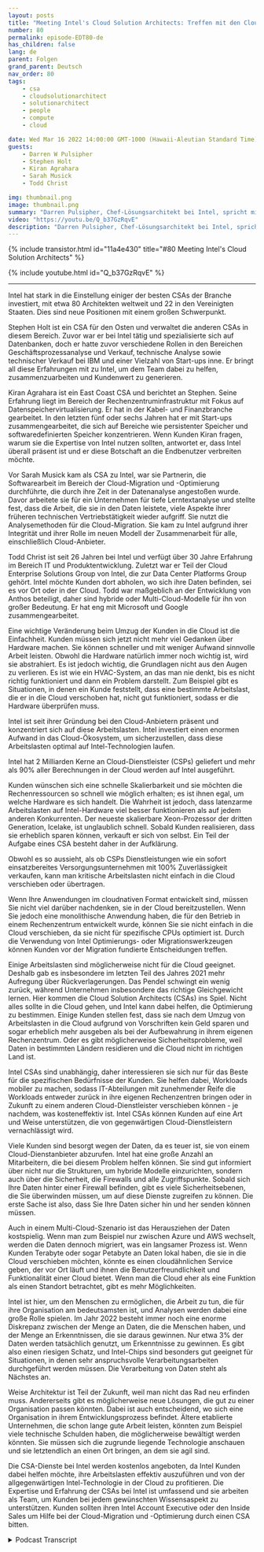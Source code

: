 ```yaml
---
layout: posts
title: "Meeting Intel's Cloud Solution Architects: Treffen mit den Cloud-Lösungsarchitekten von Intel"
number: 80
permalink: episode-EDT80-de
has_children: false
lang: de
parent: Folgen
grand_parent: Deutsch
nav_order: 80
tags:
    - csa
    - cloudsolutionarchitect
    - solutionarchitect
    - people
    - compute
    - cloud

date: Wed Mar 16 2022 14:00:00 GMT-1000 (Hawaii-Aleutian Standard Time)
guests:
    - Darren W Pulsipher
    - Stephen Holt
    - Kiran Agrahara
    - Sarah Musick
    - Todd Christ

img: thumbnail.png
image: thumbnail.png
summary: "Darren Pulsipher, Chef-Lösungsarchitekt bei Intel, spricht mit den führenden Cloud-Lösungsarchitekten von Intel, Stephen Holt, Kiran Agrahara, Sarah Musick und Todd Christ, darüber, wie sie Organisationen kostenlos bei der Migration zur Cloud und der Optimierung ihrer Arbeitslasten unterstützen können."
video: "https://youtu.be/Q_b37GzRqvE"
description: "Darren Pulsipher, Chef-Lösungsarchitekt bei Intel, spricht mit den führenden Cloud-Lösungsarchitekten von Intel, Stephen Holt, Kiran Agrahara, Sarah Musick und Todd Christ, darüber, wie sie Organisationen kostenlos bei der Migration zur Cloud und der Optimierung ihrer Arbeitslasten unterstützen können."
---
```


<div>
{% include transistor.html id="11a4e430" title="#80 Meeting Intel's Cloud Solution Architects" %}

{% include youtube.html id="Q_b37GzRqvE" %}
</div>

---

Intel hat stark in die Einstellung einiger der besten CSAs der Branche investiert, mit etwa 80 Architekten weltweit und 22 in den Vereinigten Staaten. Dies sind neue Positionen mit einem großen Schwerpunkt.

Stephen Holt ist ein CSA für den Osten und verwaltet die anderen CSAs in diesem Bereich. Zuvor war er bei Intel tätig und spezialisierte sich auf Datenbanken, doch er hatte zuvor verschiedene Rollen in den Bereichen Geschäftsprozessanalyse und Verkauf, technische Analyse sowie technischer Verkauf bei IBM und einer Vielzahl von Start-ups inne. Er bringt all diese Erfahrungen mit zu Intel, um dem Team dabei zu helfen, zusammenzuarbeiten und Kundenwert zu generieren.

Kiran Agrahara ist ein East Coast CSA und berichtet an Stephen. Seine Erfahrung liegt im Bereich der Rechenzentruminfrastruktur mit Fokus auf Datenspeichervirtualisierung. Er hat in der Kabel- und Finanzbranche gearbeitet. In den letzten fünf oder sechs Jahren hat er mit Start-ups zusammengearbeitet, die sich auf Bereiche wie persistenter Speicher und softwaredefinierten Speicher konzentrieren. Wenn Kunden Kiran fragen, warum sie die Expertise von Intel nutzen sollten, antwortet er, dass Intel überall präsent ist und er diese Botschaft an die Endbenutzer verbreiten möchte.

Vor Sarah Musick kam als CSA zu Intel, war sie Partnerin, die Softwarearbeit im Bereich der Cloud-Migration und -Optimierung durchführte, die durch ihre Zeit in der Datenanalyse angestoßen wurde. Davor arbeitete sie für ein Unternehmen für tiefe Lerntextanalyse und stellte fest, dass die Arbeit, die sie in den Daten leistete, viele Aspekte ihrer früheren technischen Vertriebstätigkeit wieder aufgriff. Sie nutzt die Analysemethoden für die Cloud-Migration. Sie kam zu Intel aufgrund ihrer Integrität und ihrer Rolle im neuen Modell der Zusammenarbeit für alle, einschließlich Cloud-Anbieter.

Todd Christ ist seit 26 Jahren bei Intel und verfügt über 30 Jahre Erfahrung im Bereich IT und Produktentwicklung. Zuletzt war er Teil der Cloud Enterprise Solutions Group von Intel, die zur Data Center Platforms Group gehört. Intel möchte Kunden dort abholen, wo sich ihre Daten befinden, sei es vor Ort oder in der Cloud. Todd war maßgeblich an der Entwicklung von Anthos beteiligt, daher sind hybride oder Multi-Cloud-Modelle für ihn von großer Bedeutung. Er hat eng mit Microsoft und Google zusammengearbeitet.

Eine wichtige Veränderung beim Umzug der Kunden in die Cloud ist die Einfachheit. Kunden müssen sich jetzt nicht mehr viel Gedanken über Hardware machen. Sie können schneller und mit weniger Aufwand sinnvolle Arbeit leisten. Obwohl die Hardware natürlich immer noch wichtig ist, wird sie abstrahiert. Es ist jedoch wichtig, die Grundlagen nicht aus den Augen zu verlieren. Es ist wie ein HVAC-System, an das man nie denkt, bis es nicht richtig funktioniert und dann ein Problem darstellt. Zum Beispiel gibt es Situationen, in denen ein Kunde feststellt, dass eine bestimmte Arbeitslast, die er in die Cloud verschoben hat, nicht gut funktioniert, sodass er die Hardware überprüfen muss.

Intel ist seit ihrer Gründung bei den Cloud-Anbietern präsent und konzentriert sich auf diese Arbeitslasten. Intel investiert einen enormen Aufwand in das Cloud-Ökosystem, um sicherzustellen, dass diese Arbeitslasten optimal auf Intel-Technologien laufen.

Intel hat 2 Milliarden Kerne an Cloud-Dienstleister (CSPs) geliefert und mehr als 90% aller Berechnungen in der Cloud werden auf Intel ausgeführt.

Kunden wünschen sich eine schnelle Skalierbarkeit und sie möchten die Rechenressourcen so schnell wie möglich erhalten; es ist ihnen egal, um welche Hardware es sich handelt. Die Wahrheit ist jedoch, dass latenzarme Arbeitslasten auf Intel-Hardware viel besser funktionieren als auf jedem anderen Konkurrenten. Der neueste skalierbare Xeon-Prozessor der dritten Generation, Icelake, ist unglaublich schnell. Sobald Kunden realisieren, dass sie erheblich sparen können, verkauft er sich von selbst. Ein Teil der Aufgabe eines CSA besteht daher in der Aufklärung.

Obwohl es so aussieht, als ob CSPs Dienstleistungen wie ein sofort einsatzbereites Versorgungsunternehmen mit 100% Zuverlässigkeit verkaufen, kann man kritische Arbeitslasten nicht einfach in die Cloud verschieben oder übertragen.

Wenn Ihre Anwendungen im cloudnativen Format entwickelt sind, müssen Sie nicht viel darüber nachdenken, sie in der Cloud bereitzustellen. Wenn Sie jedoch eine monolithische Anwendung haben, die für den Betrieb in einem Rechenzentrum entwickelt wurde, können Sie sie nicht einfach in die Cloud verschieben, da sie nicht für spezifische CPUs optimiert ist. Durch die Verwendung von Intel Optimierungs- oder Migrationswerkzeugen können Kunden vor der Migration fundierte Entscheidungen treffen.

Einige Arbeitslasten sind möglicherweise nicht für die Cloud geeignet. Deshalb gab es insbesondere im letzten Teil des Jahres 2021 mehr Aufregung über Rückverlagerungen. Das Pendel schwingt ein wenig zurück, während Unternehmen insbesondere das richtige Gleichgewicht lernen. Hier kommen die Cloud Solution Architects (CSAs) ins Spiel. Nicht alles sollte in die Cloud gehen, und Intel kann dabei helfen, die Optimierung zu bestimmen. Einige Kunden stellen fest, dass sie nach dem Umzug von Arbeitslasten in die Cloud aufgrund von Vorschriften kein Geld sparen und sogar erheblich mehr ausgeben als bei der Aufbewahrung in ihrem eigenen Rechenzentrum. Oder es gibt möglicherweise Sicherheitsprobleme, weil Daten in bestimmten Ländern residieren und die Cloud nicht im richtigen Land ist.

Intel CSAs sind unabhängig, daher interessieren sie sich nur für das Beste für die spezifischen Bedürfnisse der Kunden. Sie helfen dabei, Workloads mobiler zu machen, sodass IT-Abteilungen mit zunehmender Reife die Workloads entweder zurück in ihre eigenen Rechenzentren bringen oder in Zukunft zu einem anderen Cloud-Dienstleister verschieben können - je nachdem, was kosteneffektiv ist. Intel CSAs können Kunden auf eine Art und Weise unterstützen, die von gegenwärtigen Cloud-Dienstleistern vernachlässigt wird.

Viele Kunden sind besorgt wegen der Daten, da es teuer ist, sie von einem Cloud-Dienstanbieter abzurufen. Intel hat eine große Anzahl an Mitarbeitern, die bei diesem Problem helfen können. Sie sind gut informiert über nicht nur die Strukturen, um hybride Modelle einzurichten, sondern auch über die Sicherheit, die Firewalls und alle Zugriffspunkte. Sobald sich Ihre Daten hinter einer Firewall befinden, gibt es viele Sicherheitsebenen, die Sie überwinden müssen, um auf diese Dienste zugreifen zu können. Die erste Sache ist also, dass Sie Ihre Daten sicher hin und her senden können müssen.

Auch in einem Multi-Cloud-Szenario ist das Herausziehen der Daten kostspielig. Wenn man zum Beispiel nur zwischen Azure und AWS wechselt, werden die Daten dennoch migriert, was ein langsamer Prozess ist. Wenn Kunden Terabyte oder sogar Petabyte an Daten lokal haben, die sie in die Cloud verschieben möchten, könnte es einen cloudähnlichen Service geben, der vor Ort läuft und ihnen die Benutzerfreundlichkeit und Funktionalität einer Cloud bietet. Wenn man die Cloud eher als eine Funktion als einen Standort betrachtet, gibt es mehr Möglichkeiten.

Intel ist hier, um den Menschen zu ermöglichen, die Arbeit zu tun, die für ihre Organisation am bedeutsamsten ist, und Analysen werden dabei eine große Rolle spielen. Im Jahr 2022 besteht immer noch eine enorme Diskrepanz zwischen der Menge an Daten, die die Menschen haben, und der Menge an Erkenntnissen, die sie daraus gewinnen. Nur etwa 3% der Daten werden tatsächlich genutzt, um Erkenntnisse zu gewinnen. Es gibt also einen riesigen Schatz, und Intel-Chips sind besonders gut geeignet für Situationen, in denen sehr anspruchsvolle Verarbeitungsarbeiten durchgeführt werden müssen. Die Verarbeitung von Daten steht als Nächstes an.

Weise Architektur ist Teil der Zukunft, weil man nicht das Rad neu erfinden muss. Andererseits gibt es möglicherweise neue Lösungen, die gut zu einer Organisation passen könnten. Dabei ist auch entscheidend, wo sich eine Organisation in ihrem Entwicklungsprozess befindet. Ältere etablierte Unternehmen, die schon lange gute Arbeit leisten, könnten zum Beispiel viele technische Schulden haben, die möglicherweise bewältigt werden könnten. Sie müssen sich die zugrunde liegende Technologie anschauen und sie letztendlich an einen Ort bringen, an dem sie agil sind.

Die CSA-Dienste bei Intel werden kostenlos angeboten, da Intel Kunden dabei helfen möchte, ihre Arbeitslasten effektiv auszuführen und von der allgegenwärtigen Intel-Technologie in der Cloud zu profitieren. Die Expertise und Erfahrung der CSAs bei Intel ist umfassend und sie arbeiten als Team, um Kunden bei jedem gewünschten Wissensaspekt zu unterstützen. Kunden sollten ihren Intel Account Executive oder den Inside Sales um Hilfe bei der Cloud-Migration und -Optimierung durch einen CSA bitten.



<details>
<summary> Podcast Transcript </summary>

<p></p>

</details>
